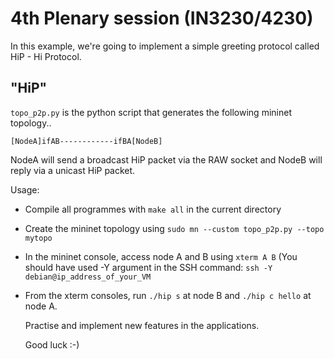 # 4th Plenary session (IN3230/4230)

In this example, we're going to implement a simple greeting protocol called
HiP - Hi Protocol.

## "HiP"

`topo_p2p.py` is the python script that generates the following mininet topology..

    [NodeA]ifAB------------ifBA[NodeB]

NodeA will send a broadcast HiP packet via the RAW socket and NodeB will reply
via a unicast HiP packet.

Usage:

- Compile all programmes with `make all` in the current directory
- Create the mininet topology using `sudo mn --custom topo_p2p.py --topo mytopo`
- In the mininet console, access node A and B using `xterm A B`
  (You should have used -Y argument in the SSH command:
  `ssh -Y debian@ip_address_of_your_VM`
- From the xterm consoles, run `./hip s` at node B and `./hip c hello` at node A.

  Practise and implement new features in the applications.

  Good luck :-)
